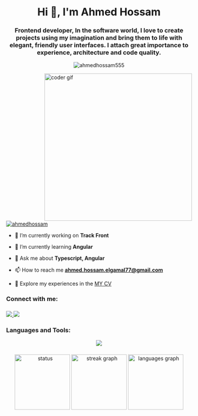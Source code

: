 <h1 align="center">Hi 👋, I'm Ahmed Hossam</h1>

###
<h3 align="center">Frontend developer, In the software world, I love to create projects using my imagination and bring them to life with elegant, friendly user interfaces. I attach great importance to experience, architecture and code quality.</h3>
<p align="center"> <img src="https://komarev.com/ghpvc/?username=ahmedhossam555&label=Profile%20views&color=0e75b6&style=flat" alt="ahmedhossam555" /> </p>

<img align ="right" width="400" alt="coder gif" src="https://magiccopy.xyz/assets/images/hadder.gif"/>

###
<br>

###
<p align="left"> <a href="https://twitter.com/ahmedhossam" target="blank"><img src="https://img.shields.io/twitter/follow/ahmedhossam?logo=twitter&style=for-the-badge" alt="ahmedhossam" /></a> </p>

- 🔭 I’m currently working on **Track Front**

- 🌱 I’m currently learning **Angular**

- 💬 Ask me about **Typescript, Angular**

- 📫 How to reach me **ahmed.hossam.elgamal77@gmail.com**
- 📄 Explore my experiences in the <a href="https://drive.google.com/file/d/1NePNVBAVrZzdNytMgWR5dCRI8Wo0WO4w/view?usp=sharing">MY CV</a>

<h3 align="left">Connect with me:</h3>

###

<div align="left">

  <a href="mailto:ahmed.hossam.elgamal77@gmail.com" target="_blank">
    <img src="https://skillicons.dev/icons?i=gmail&perline=7" />
  </a>
  <a href="www.linkedin.com/in/ahmed-hossam-ab7114328" target="_blank">
    <img src="https://skillicons.dev/icons?i=linkedin&perline=7" />
  </a>
</div>

###

<h3 align="left">Languages and Tools:</h3>
<p align="center">
  <a href="https://skillicons.dev">
    <img src="https://skillicons.dev/icons?i=angular,ts,js,html,css,bootstrap,tailwind,sass,github,git,webpack,vscode,cpp,py,gulp&perline=5" />
  </a>
</p>

###
<div align="center">
  <img src="https://github-readme-stats.vercel.app/api?username=AhmedHossam555&show_icons=true&theme=dark" height="150" alt="status">
  <img src="https://streak-stats.demolab.com?user=AhmedHossam555&locale=en&mode=daily&theme=dark&hide_border=false&border_radius=5" height="150" alt="streak graph"  />
  <img src="https://github-readme-stats.vercel.app/api/top-langs?username=AhmedHossam555&locale=en&hide_title=false&layout=compact&card_width=320&langs_count=5&theme=dark&hide_border=false" height="150" alt="languages graph"  />
</div>

###
